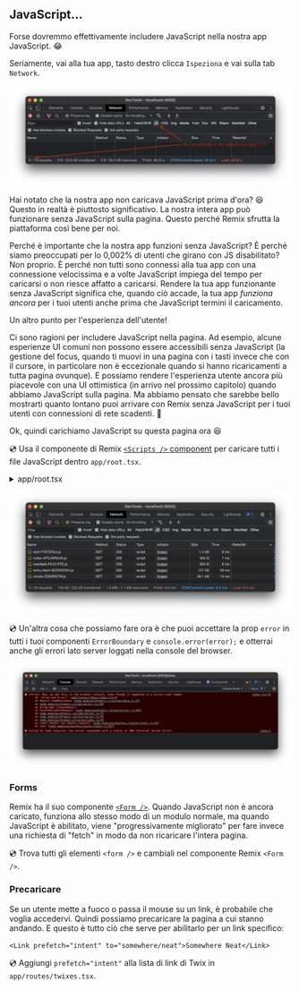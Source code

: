 ## JavaScript...

Forse dovremmo effettivamente includere JavaScript nella nostra app JavaScript. 😂

Seriamente, vai alla tua app, tasto destro clicca `Ispeziona` e vai sulla tab `Network`.

![Network tab indicating no JavaScript is loaded](../assets/11/no-javascript.png)

Hai notato che la nostra app non caricava JavaScript prima d'ora? 😆 Questo in realtà è piuttosto significativo. La nostra intera app può funzionare senza JavaScript sulla pagina. Questo perché Remix sfrutta la piattaforma così bene per noi.

Perché è importante che la nostra app funzioni senza JavaScript? È perché siamo preoccupati per lo 0,002% di utenti che girano con JS disabilitato? Non proprio. È perché non tutti sono connessi alla tua app con una connessione velocissima e a volte JavaScript impiega del tempo per caricarsi o non riesce affatto a caricarsi. Rendere la tua app funzionante senza JavaScript significa che, quando ciò accade, la tua app _funziona ancora_ per i tuoi utenti anche prima che JavaScript termini il caricamento.

Un altro punto per l'esperienza dell'utente!

Ci sono ragioni per includere JavaScript nella pagina. Ad esempio, alcune esperienze UI comuni non possono essere accessibili senza JavaScript (la gestione del focus, quando ti muovi in una pagina con i tasti invece che con il cursore, in particolare non è eccezionale quando si hanno ricaricamenti a tutta pagina ovunque). E possiamo rendere l'esperienza utente ancora più piacevole con una UI ottimistica (in arrivo nel prossimo capitolo) quando abbiamo JavaScript sulla pagina. Ma abbiamo pensato che sarebbe bello mostrarti quanto lontano puoi arrivare con Remix senza JavaScript per i tuoi utenti con connessioni di rete scadenti. 💪

Ok, quindi carichiamo JavaScript su questa pagina ora 😆

💿 Usa il componente di Remix [`<Scripts />` component](../api/remix#meta-links-scripts) 
per caricare tutti i file JavaScript dentro `app/root.tsx`.

<details>

<summary>app/root.tsx</summary>

```tsx filename=app/root.tsx lines=[8,65,97]
import type { LinksFunction, MetaFunction } from "remix";
import {
  Links,
  LiveReload,
  Outlet,
  useCatch,
  Meta,
  Scripts,
} from "remix";

import globalStylesUrl from "./styles/global.css";
import globalMediumStylesUrl from "./styles/global-medium.css";
import globalLargeStylesUrl from "./styles/global-large.css";

export const links: LinksFunction = () => {
  return [
    {
      rel: "stylesheet",
      href: globalStylesUrl,
    },
    {
      rel: "stylesheet",
      href: globalMediumStylesUrl,
      media: "print, (min-width: 640px)",
    },
    {
      rel: "stylesheet",
      href: globalLargeStylesUrl,
      media: "screen and (min-width: 1024px)",
    },
  ];
};

export const meta: MetaFunction = () => {
  const description = `Learn Remix and laugh at the same time!`;
  return {
    description,
    keywords: "Remix,twixes",
    "twitter:image": "https://remix-twixes.lol/social.png",
    "twitter:card": "summary_large_image",
    "twitter:creator": "@remix_run",
    "twitter:site": "@remix_run",
    "twitter:title": "Remix Twixes",
    "twitter:description": description,
  };
};

function Document({
  children,
  title = `Remix: So great, it's funny!`,
}: {
  children: React.ReactNode;
  title?: string;
}) {
  return (
    <html lang="en">
      <head>
        <meta charSet="utf-8" />
        <Meta />
        <title>{title}</title>
        <Links />
      </head>
      <body>
        {children}
        <Scripts />
        <LiveReload />
      </body>
    </html>
  );
}

export default function App() {
  return (
    <Document>
      <Outlet />
    </Document>
  );
}

export function CatchBoundary() {
  const caught = useCatch();

  return (
    <Document
      title={`${caught.status} ${caught.statusText}`}
    >
      <div className="error-container">
        <h1>
          {caught.status} {caught.statusText}
        </h1>
      </div>
    </Document>
  );
}

export function ErrorBoundary({ error }: { error: Error }) {
  console.error(error);

  return (
    <Document title="Uh-oh!">
      <div className="error-container">
        <h1>App Error</h1>
        <pre>{error.message}</pre>
      </div>
    </Document>
  );
}
```

</details>

![Network tab showing JavaScript loaded](../assets/11/yes-javascript.png)

💿 Un'altra cosa che possiamo fare ora è che puoi accettare la prop `error` in tutti i tuoi componenti `ErrorBoundary` e `console.error(error);` e otterrai anche gli errori lato server loggati nella console del browser.

![Browser console showing the log of a server-side error](../assets/11/server-side-error-in-browser.png)

### Forms

Remix ha il suo componente [`<Form />`](../api/remix#form). Quando JavaScript non è ancora caricato, funziona allo stesso modo di un modulo normale, ma quando JavaScript è abilitato, viene "progressivamente migliorato" per fare invece una richiesta di "fetch" in modo da non ricaricare l'intera pagina.

💿 Trova tutti gli elementi `<form />` e cambiali nel componente Remix `<Form />`.

### Precaricare

Se un utente mette a fuoco o passa il mouse su un link, è probabile che voglia accedervi. Quindi possiamo precaricare la pagina a cui stanno andando. E questo è tutto ciò che serve per abilitarlo per un link specifico:

```
<Link prefetch="intent" to="somewhere/neat">Somewhere Neat</Link>
```

💿 Aggiungi `prefetch="intent"` alla lista di link di Twix in `app/routes/twixes.tsx`.